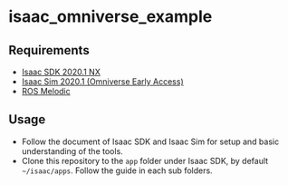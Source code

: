 # isaac_omniverse_example

## Requirements
* [Isaac SDK 2020.1 NX](https://developer.nvidia.com/isaac/downloads)
* [Isaac Sim 2020.1 (Omniverse Early Access)](https://developer.nvidia.com/isaac-sim)
* [ROS Melodic](http://wiki.ros.org/melodic)

## Usage
* Follow the document of Isaac SDK and Isaac Sim for setup and basic understanding of the tools.
* Clone this repository to the `app` folder under Isaac SDK, by default `~/isaac/apps`. Follow the guide in each sub folders.